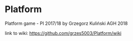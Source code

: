 # Platform
Platform game - PI 2017/18
by Grzegorz Kuliński
AGH 2018

link to wiki: https://github.com/grzes5003/Platform/wiki
